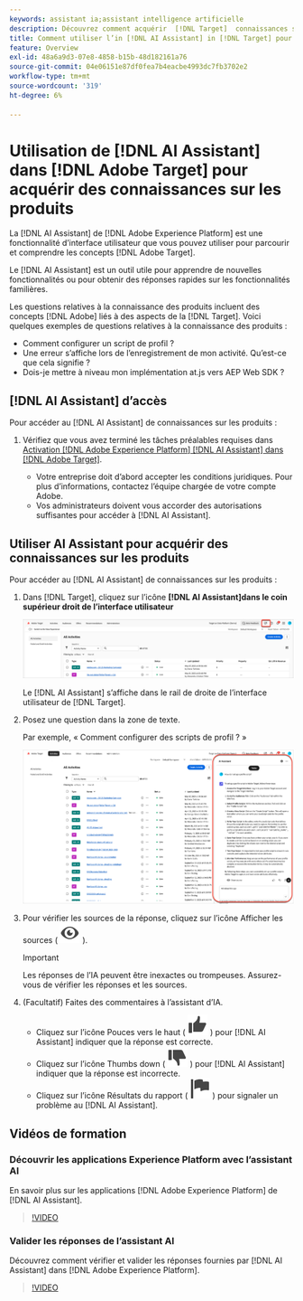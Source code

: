 ```yaml
---
keywords: assistant ia;assistant intelligence artificielle
description: Découvrez comment acquérir  [!DNL Target]  connaissances sur les produits avec  [!DNL AI Assistant].
title: Comment utiliser l’in [!DNL AI Assistant] in [!DNL Target] pour acquérir des connaissances sur le produit ?
feature: Overview
exl-id: 48a6a9d3-07e8-4858-b15b-48d182161a76
source-git-commit: 04e06151e87df0fea7b4eacbe4993dc7fb3702e2
workflow-type: tm+mt
source-wordcount: '319'
ht-degree: 6%

---
```


# Utilisation de [!DNL AI Assistant] dans [!DNL Adobe Target] pour acquérir des connaissances sur les produits

La [!DNL AI Assistant] de [!DNL Adobe Experience Platform] est une fonctionnalité d’interface utilisateur que vous pouvez utiliser pour parcourir et comprendre les concepts [!DNL Adobe Target].

Le [!DNL AI Assistant] est un outil utile pour apprendre de nouvelles fonctionnalités ou pour obtenir des réponses rapides sur les fonctionnalités familières.

Les questions relatives à la connaissance des produits incluent des concepts [!DNL Adobe] liés à des aspects de la [!DNL Target]. Voici quelques exemples de questions relatives à la connaissance des produits :

* Comment configurer un script de profil ?
* Une erreur s’affiche lors de l’enregistrement de mon activité. Qu’est-ce que cela signifie ?
* Dois-je mettre à niveau mon implémentation at.js vers AEP Web SDK ?

## [!DNL AI Assistant] d’accès

Pour accéder au [!DNL AI Assistant] de connaissances sur les produits :

1. Vérifiez que vous avez terminé les tâches préalables requises dans [Activation [!DNL Adobe Experience Platform] [!DNL AI Assistant] dans [!DNL Adobe Target]](/help/main/c-intro/enabling-ai-assistant.md).

   * Votre entreprise doit d’abord accepter les conditions juridiques. Pour plus d’informations, contactez l’équipe chargée de votre compte Adobe.
   * Vos administrateurs doivent vous accorder des autorisations suffisantes pour accéder à [!DNL AI Assistant].

## Utiliser AI Assistant pour acquérir des connaissances sur les produits

Pour accéder au [!DNL AI Assistant] de connaissances sur les produits :

1. Dans [!DNL Target], cliquez sur l’icône **[!DNL AI Assistant]dans le coin supérieur droit de l’interface utilisateur**

   ![Icône de l’assistant AI](/help/main/c-intro/assets/ai-assistant-icon.png)

   Le [!DNL AI Assistant] s’affiche dans le rail de droite de l’interface utilisateur de [!DNL Target].

1. Posez une question dans la zone de texte.

   Par exemple, « Comment configurer des scripts de profil ? »

   ![Assistant AI avec réponse](/help/main/c-intro/assets/ai-assistant-answer.png)

1. Pour vérifier les sources de la réponse, cliquez sur l’icône Afficher les sources ( ![icône Afficher les sources](/help/main/assets/icons/Visibility.svg) ).

   >[!IMPORTANT]
   >
   >Les réponses de l’IA peuvent être inexactes ou trompeuses. Assurez-vous de vérifier les réponses et les sources.

1. (Facultatif) Faites des commentaires à l’assistant d’IA.

   * Cliquez sur l’icône Pouces vers le haut ( ![icône Pouces vers le haut](/help/main/assets/icons/ThumbUp.svg) ) pour [!DNL AI Assistant] indiquer que la réponse est correcte.
   * Cliquez sur l’icône Thumbs down ( ![icône Thumbs down](/help/main/assets/icons/ThumbDown.svg) ) pour [!DNL AI Assistant] indiquer que la réponse est incorrecte.
   * Cliquez sur l’icône Résultats du rapport ( ![icône Résultats du rapport](/help/main/assets/icons/Flag.svg) ) pour signaler un problème au [!DNL AI Assistant].

## Vidéos de formation

### Découvrir les applications Experience Platform avec l’assistant AI

En savoir plus sur les applications [!DNL Adobe Experience Platform] de [!DNL AI Assistant].

>[!VIDEO](https://video.tv.adobe.com/v/3441026/?learn=on&#x26;enablevpops&captions=fre_fr)

### Valider les réponses de l’assistant AI

Découvrez comment vérifier et valider les réponses fournies par [!DNL AI Assistant] dans [!DNL Adobe Experience Platform].

>[!VIDEO](https://video.tv.adobe.com/v/3441740/?learn=on&#x26;enablevpops&captions=fre_fr)
